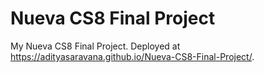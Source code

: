 # Nueva CS8 Final Project
 
My Nueva CS8 Final Project. Deployed at https://adityasaravana.github.io/Nueva-CS8-Final-Project/.
